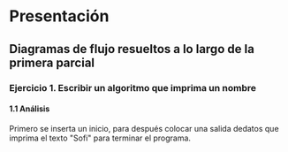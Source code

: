 # Presentación
## Diagramas de flujo resueltos a lo largo de la primera parcial
### Ejercicio 1. Escribir un algoritmo que imprima un nombre
#### 1.1 Análisis
Primero se inserta un inicio, para después colocar una salida dedatos que imprima el texto "Sofi" para terminar el programa.
